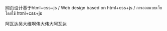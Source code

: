  网页设计基于html+css+js / Web design based on html+css+js / การออกแบบเว็บโดยใช้ html+css+js

阿瓦达吴大维啊伟大伟大阿瓦达
